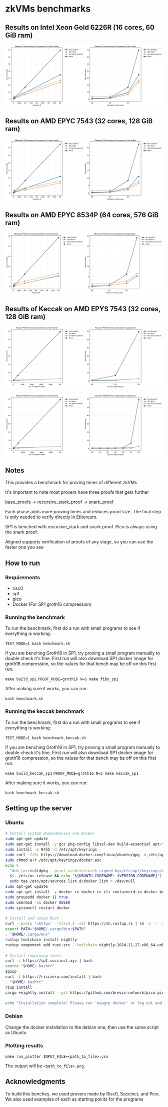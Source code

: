 # zkVMs benchmarks

## Results on Intel Xeon Gold 6226R (16 cores, 60 GiB ram)

![Benchmark Results on Xeon Gold 6226R](bench_results/17_feb_25_xeon6226R_16c_60gb.png)

## Results on AMD EPYC 7543 (32 cores, 128 GiB ram)

![Benchmark Results on EPYC 7543](bench_results/18_feb_25_epyc7543_32c_128gb.png)

## Results on AMD EPYC 8534P (64 cores, 576 GiB ram)

![Benchmark Results on EPYC 8534P](bench_results/18_feb_25_epyc8534p_64c_576gb.png)

## Results of Keccak on AMD EPYS 7543 (32 cores, 128 GiB ram)

![Benchmark Results on EPYC 7543](bench_results/keccak_19_feb_25_epyc7543_32c_128gb.png)

![Benchmark Results on EPYC 7543 v2](bench_results/keccak_19_feb_25_epyc7543_32c_128gb_v2.png)

## Notes

This provides a benchmark for proving times of different zkVMs

It's important to note most provers have three proofs that gets further

base_proofs -> recursive_stark_proof -> snark_proof

Each phase adds more proving times and reduces proof size. The final step is only needed to verify directly in Ethereum.

SP1 is benched with recursive_stark and snark proof. Pico is always using the snark proof. 

Aligned supports verification of proofs of any stage, so you can use the faster one you see

## How to run

### Requirements

- risc0
- sp1
- pico
- Docker (For SP1 groth16 compression)

### Running the benchmark


To run the benchmark, first do a run with small programs to see if everything is working:

```TEST_MODE=1 bash benchmark.sh```


If you are benching Groth16 in SP1, try proving a small program manually to double check it's fine. First run will also download SP1 docker image for groth16 compression, so the values for that bench may be off on this first run.

```make build_sp1```
```PROOF_MODE=groth16 N=5 make fibo_sp1```


After making sure it works, you can run:

```bash benchmark.sh```

### Running the keccak benchmark

To run the benchmark, first do a run with small programs to see if everything is working:

```TEST_MODE=1 bash benchmark_keccak.sh```

If you are benching Groth16 in SP1, try proving a small program manually to double check it's fine. First run will also download SP1 docker image for groth16 compression, so the values for that bench may be off on this first run.

```make build_keccak_sp1```
```PROOF_MODE=groth16 N=5 make keccak_sp1```

After making sure it works, you can run:

```bash benchmark_keccak.sh```


## Setting up the server

### Ubuntu


```sh
# Install system dependencies and Docker
sudo apt-get update
sudo apt-get install -y gcc pkg-config libssl-dev build-essential apt-transport-https ca-certificates curl software-properties-common
sudo install -m 0755 -d /etc/apt/keyrings
sudo curl -fsSL https://download.docker.com/linux/ubuntu/gpg -o /etc/apt/keyrings/docker.asc
sudo chmod a+r /etc/apt/keyrings/docker.asc
echo \
  "deb [arch=$(dpkg --print-architecture) signed-by=/etc/apt/keyrings/docker.asc] https://download.docker.com/linux/ubuntu \
  $(. /etc/os-release && echo "${UBUNTU_CODENAME:-$VERSION_CODENAME}") stable" | \
  sudo tee /etc/apt/sources.list.d/docker.list > /dev/null
sudo apt-get update
sudo apt-get install -y docker-ce docker-ce-cli containerd.io docker-buildx-plugin docker-compose-plugin
sudo groupadd docker || true
sudo usermod -aG docker $USER
sudo systemctl restart docker

# Install and setup Rust
curl --proto '=https' --tlsv1.2 -sSf https://sh.rustup.rs | sh -s -- -y
export PATH="$HOME/.cargo/bin:$PATH"
. "$HOME/.cargo/env"
rustup toolchain install nightly
rustup component add rust-src --toolchain nightly-2024-11-27-x86_64-unknown-linux-gnu

# Install remaining tools
curl -L https://sp1.succinct.xyz | bash
source "$HOME/.bashrc"
sp1up
curl -L https://risczero.com/install | bash
. "$HOME/.bashrc"
rzup install
cargo +nightly install --git https://github.com/brevis-network/pico pico-cli

echo "Installation complete! Please run 'newgrp docker' or log out and back in to use Docker without sudo."
```
### Debian

Change the docker installation to the debian one, then use the same script as Ubuntu

### Plotting results

```shell
make run_plotter INPUT_FILE=<path_to_file>.csv
```

The output will be `<path_to_file>.png`.

## Acknowledgments

To build this benches, we used provers made by Risc0, Succinct, and Pico. We also used examples of each as starting points for the programs
